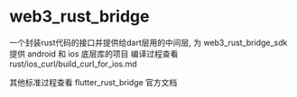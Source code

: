# web3_rust_bridge

一个封装rust代码的接口并提供给dart层用的中间层, 为 web3_rust_bridge_sdk提供 android 和 ios 底层库的项目
编译过程查看 rust/ios_curl/build_curl_for_ios.md

其他标准过程查看 flutter_rust_bridge 官方文档


